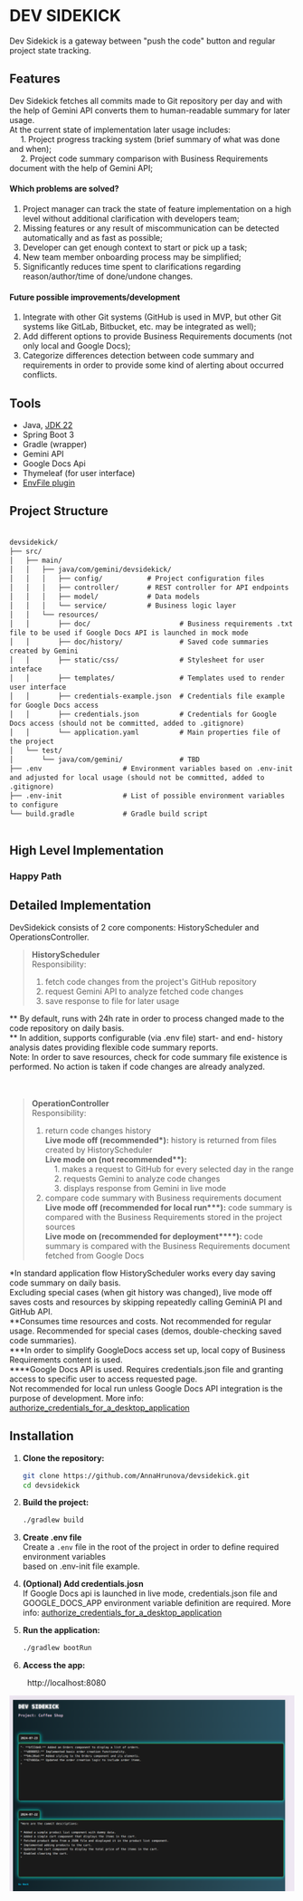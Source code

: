 # DEV SIDEKICK

Dev Sidekick is a gateway between "push the code" button and regular project state tracking.

## Features

Dev Sidekick fetches all commits made to Git repository per day and with the help of Gemini API converts them to human-readable summary for later usage.  
At the current state of implementation later usage includes:  
&nbsp;&nbsp;&nbsp;&nbsp; 1. Project progress tracking system (brief summary of what was done and when);  
&nbsp;&nbsp;&nbsp;&nbsp; 2. Project code summary comparison with Business Requirements document with the help of Gemini API;  
#### Which problems are solved?
1. Project manager can track the state of feature implementation on a high level without additional clarification with developers team;
2. Missing features or any result of miscommunication can be detected automatically and as fast as possible;
3. Developer can get enough context to start or pick up a task;
4. New team member onboarding process may be simplified;
5. Significantly reduces time spent to clarifications regarding reason/author/time of done/undone changes.

#### Future possible improvements/development
1. Integrate with other Git systems (GitHub is used in MVP, but other Git systems like GitLab, Bitbucket, etc. may be integrated as well);  
2. Add different options to provide Business Requirements documents (not only local and Google Docs);  
3. Categorize differences detection between code summary and requirements in order to provide some kind of alerting about occurred conflicts.  


## Tools

- Java, [JDK 22](https://sdkman.io/jdks#amzn)
- Spring Boot 3
- Gradle (wrapper)
- Gemini API
- Google Docs Api
- Thymeleaf (for user interface)
- [EnvFile plugin](https://plugins.jetbrains.com/plugin/7861-envfile)


## Project Structure

```

devsidekick/
├── src/
│   ├── main/
│   │   ├── java/com/gemini/devsidekick/
│   │   │   ├── config/           # Project configuration files
│   │   │   ├── controller/       # REST controller for API endpoints
│   │   │   ├── model/            # Data models
│   │   │   └── service/          # Business logic layer
│   │   └── resources/
│   │       ├── doc/                      # Business requirements .txt file to be used if Google Docs API is launched in mock mode
│   │       ├── doc/history/              # Saved code summaries created by Gemini
│   │       ├── static/css/               # Stylesheet for user inteface
│   │       ├── templates/                # Templates used to render user interface
│   │       ├── credentials-example.json  # Credentials file example for Google Docs access
│   │       ├── credentials.json          # Credentials for Google Docs access (should not be committed, added to .gitignore)
│   │       └── application.yaml          # Main properties file of the project
│   └── test/
│       └── java/com/gemini/              # TBD
├── .env                    # Environment variables based on .env-init and adjusted for local usage (should not be committed, added to .gitignore)
├── .env-init               # List of possible environment variables to configure
└── build.gradle            # Gradle build script


```

## High Level Implementation

### Happy Path


## Detailed Implementation

DevSidekick consists of 2 core components: HistoryScheduler and OperationsController.  

> **HistoryScheduler**  
> Responsibility:  
> 1. fetch code changes from the project's GitHub repository
> 2. request Gemini API to analyze fetched code changes
> 3. save response to file for later usage

** By default, runs with 24h rate in order to process changed made to the code repository on daily basis.  
** In addition, supports configurable (via .env file) start- and end- history analysis dates providing flexible code summary reports.  
Note: In order to save resources, check for code summary file existence is performed. No action is taken if code changes are already analyzed.  
<br/>
<br/>

> **OperationController**  
> Responsibility:
> 1. return code changes history  
   **Live mode off (recommended\*):** history is returned from files created by HistoryScheduler  
   **Live mode on (not recommended\*\*):**  
> &nbsp;&nbsp;&nbsp;&nbsp;1. makes a request to GitHub for every selected day in the range  
> &nbsp;&nbsp;&nbsp;&nbsp;2. requests Gemini to analyze code changes  
> &nbsp;&nbsp;&nbsp;&nbsp;3. displays response from Gemini in live mode
> 2. compare code summary with Business requirements document  
   **Live mode off (recommended for local run\*\*\*):** code summary is compared with the Business Requirements stored in the project sources   
   **Live mode on (recommended for deployment\*\*\*\*):** code summary is compared with the Business Requirements document fetched from Google Docs

*In standard application flow HistoryScheduler works every day saving code summary on daily basis.  
Excluding special cases (when git history was changed), live mode off saves costs and resources by skipping repeatedly calling GeminiA PI and GitHub API.  
**Consumes time resources and costs. Not recommended for regular usage. Recommended for special cases (demos, double-checking saved code summaries).  
***In order to simplify GoogleDocs access set up, local copy of Business Requirements content is used.  
****Google Docs API is used. Requires credentials.json file and granting access to specific user to access requested page.  
Not recommended for local run unless Google Docs API integration is the purpose of development. More info: [authorize_credentials_for_a_desktop_application](https://developers.google.com/docs/api/quickstart/java#authorize_credentials_for_a_desktop_application)

     
## Installation

1. **Clone the repository:**

    ```sh
    git clone https://github.com/AnnaHrunova/devsidekick.git
    cd devsidekick
    ```

2. **Build the project:**

    ```sh
    ./gradlew build
    ```
3. **Create .env file**  
   Create a ``.env`` file in the root of the project in order to define required environment variables  
based on .env-init file example.

4. **(Optional) Add credentials.josn**  
If Google Docs api is launched in live mode, credentials.json file and GOOGLE_DOCS_APP environment variable definition are  required. More info: [authorize_credentials_for_a_desktop_application](https://developers.google.com/docs/api/quickstart/java)

5. **Run the application:**

    ```sh
    ./gradlew bootRun
    ```

6. **Access the app:**  

&nbsp;&nbsp;&nbsp;&nbsp;&nbsp;&nbsp;&nbsp;&nbsp;http://localhost:8080

![Alt text](pic1.png? "Title")

